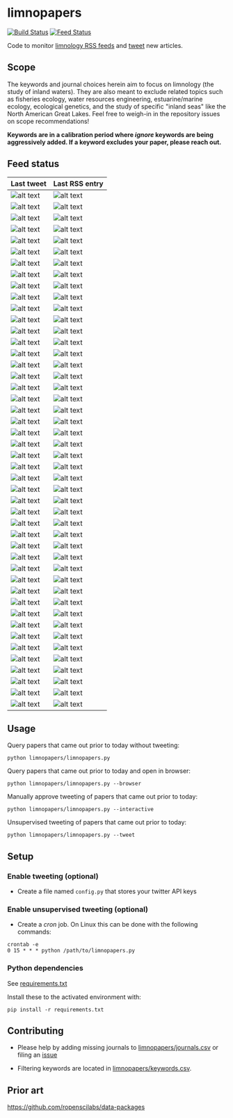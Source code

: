# limnopapers

[![Build Status](https://api.travis-ci.org/jsta/limnopapers.png)](https://travis-ci.org/jsta/limnopapers) [![Feed Status](https://img.shields.io/badge/feed%20status-good-green.svg)](https://jsta.github.io/limnopapers)

Code to monitor [limnology RSS feeds](limnopapers/journals.csv) and [tweet](https://twitter.com/limno_papers) new articles.

## Scope

The keywords and journal choices herein aim to focus on limnology (the study of inland waters). They are also meant to exclude related topics such as fisheries ecology, water resources engineering, estuarine/marine ecology, ecological genetics, and the study of specific "inland seas" like the North American Great Lakes. Feel free to weigh-in in the repository issues on scope recommendations! 

**Keywords are in a calibration period where _ignore_ keywords are being aggressively added. If a keyword excludes your paper, please reach out.**

## Feed status
Last tweet|Last RSS entry
---|---
![alt text](https://img.shields.io/badge/WIREs%20Water-2020--02--19-green.svg)|![alt text](https://img.shields.io/badge/WIREs%20Water-2020--05--27-green.svg)
![alt text](https://img.shields.io/badge/Marine%20and%20Freshwater%20Research-2020--04--29-green.svg)|![alt text](https://img.shields.io/badge/Marine%20and%20Freshwater%20Research-2020--05--29-green.svg)
![alt text](https://img.shields.io/badge/Lake%20and%20Reservoir%20Management-2020--06--05-green.svg)|![alt text](https://img.shields.io/badge/Lake%20and%20Reservoir%20Management-2020--06--01-green.svg)
![alt text](https://img.shields.io/badge/Biogeochemistry-2020--05--19-green.svg)|![alt text](https://img.shields.io/badge/Biogeochemistry-2020--06--04-green.svg)
![alt text](https://img.shields.io/badge/Nature%20Geoscience-2019--09--17-green.svg)|![alt text](https://img.shields.io/badge/Nature%20Geoscience-2020--06--04-green.svg)
![alt text](https://img.shields.io/badge/Inland%20Waters-2020--06--03-green.svg)|![alt text](https://img.shields.io/badge/Inland%20Waters-2020--06--04-green.svg)
![alt text](https://img.shields.io/badge/Aquatic%20Sciences-2020--05--25-green.svg)|![alt text](https://img.shields.io/badge/Aquatic%20Sciences-2020--06--05-green.svg)
![alt text](https://img.shields.io/badge/Aquatic%20Ecology-2020--05--04-green.svg)|![alt text](https://img.shields.io/badge/Aquatic%20Ecology-2020--06--07-green.svg)
![alt text](https://img.shields.io/badge/Nature%20Climate%20Change-2020--05--12-green.svg)|![alt text](https://img.shields.io/badge/Nature%20Climate%20Change-2020--06--08-green.svg)
![alt text](https://img.shields.io/badge/Bioscience-2020--05--18-green.svg)|![alt text](https://img.shields.io/badge/Bioscience-2020--06--08-green.svg)
![alt text](https://img.shields.io/badge/Ecosystems-2020--05--15-green.svg)|![alt text](https://img.shields.io/badge/Ecosystems-2020--06--08-green.svg)
![alt text](https://img.shields.io/badge/Ecology%20Letters-2020--06--02-green.svg)|![alt text](https://img.shields.io/badge/Ecology%20Letters-2020--06--08-green.svg)
![alt text](https://img.shields.io/badge/Ecohydrology-2020--05--04-green.svg)|![alt text](https://img.shields.io/badge/Ecohydrology-2020--06--08-green.svg)
![alt text](https://img.shields.io/badge/Limnology%20and%20Oceanography:%20Methods-2020--06--09-green.svg)|![alt text](https://img.shields.io/badge/Limnology%20and%20Oceanography:%20Methods-2020--06--09-green.svg)
![alt text](https://img.shields.io/badge/Limnology%20and%20Oceanography:%20Letters-2020--06--11-green.svg)|![alt text](https://img.shields.io/badge/Limnology%20and%20Oceanography:%20Letters-2020--06--10-green.svg)
![alt text](https://img.shields.io/badge/Ecology-2020--03--23-green.svg)|![alt text](https://img.shields.io/badge/Ecology-2020--06--10-green.svg)
![alt text](https://img.shields.io/badge/JAWRA-2020--06--11-green.svg)|![alt text](https://img.shields.io/badge/JAWRA-2020--06--10-green.svg)
![alt text](https://img.shields.io/badge/Frontiers%20in%20Environmental%20Science-2020--01--14-green.svg)|![alt text](https://img.shields.io/badge/Frontiers%20in%20Environmental%20Science-2020--06--11-green.svg)
![alt text](https://img.shields.io/badge/Environmental%20Science%20and%20Technology-2020--06--05-green.svg)|![alt text](https://img.shields.io/badge/Environmental%20Science%20and%20Technology-2020--06--11-green.svg)
![alt text](https://img.shields.io/badge/CJFAS-2020--05--11-green.svg)|![alt text](https://img.shields.io/badge/CJFAS-2020--06--11-green.svg)
![alt text](https://img.shields.io/badge/Freshwater%20Science-2020--05--11-green.svg)|![alt text](https://img.shields.io/badge/Freshwater%20Science-2020--06--11-green.svg)
![alt text](https://img.shields.io/badge/Oikos-2020--03--09-green.svg)|![alt text](https://img.shields.io/badge/Oikos-2020--06--11-green.svg)
![alt text](https://img.shields.io/badge/Freshwater%20Biology-2020--06--12-green.svg)|![alt text](https://img.shields.io/badge/Freshwater%20Biology-2020--06--11-green.svg)
![alt text](https://img.shields.io/badge/Global%20Biogeochemical%20Cycles-2019--11--11-green.svg)|![alt text](https://img.shields.io/badge/Global%20Biogeochemical%20Cycles-2020--06--11-green.svg)
![alt text](https://img.shields.io/badge/Global%20Ecology%20and%20Biogeography-2020--02--05-green.svg)|![alt text](https://img.shields.io/badge/Global%20Ecology%20and%20Biogeography-2020--06--11-green.svg)
![alt text](https://img.shields.io/badge/Geoscientific%20Model%20Development-2020--04--28-green.svg)|![alt text](https://img.shields.io/badge/Geoscientific%20Model%20Development-2020--06--11-green.svg)
![alt text](https://img.shields.io/badge/Global%20Change%20Biology-2020--05--25-green.svg)|![alt text](https://img.shields.io/badge/Global%20Change%20Biology-2020--06--11-green.svg)
![alt text](https://img.shields.io/badge/Geophysical%20Research%20Letters-2020--06--05-green.svg)|![alt text](https://img.shields.io/badge/Geophysical%20Research%20Letters-2020--06--11-green.svg)
![alt text](https://img.shields.io/badge/Limnology%20and%20Oceanography-2020--06--08-green.svg)|![alt text](https://img.shields.io/badge/Limnology%20and%20Oceanography-2020--06--11-green.svg)
![alt text](https://img.shields.io/badge/Journal%20of%20Geophysical%20Research:%20Biogeosciences-2020--06--12-green.svg)|![alt text](https://img.shields.io/badge/Journal%20of%20Geophysical%20Research:%20Biogeosciences-2020--06--11-green.svg)
![alt text](https://img.shields.io/badge/PNAS-2020--01--22-green.svg)|![alt text](https://img.shields.io/badge/PNAS-2020--06--11-green.svg)
![alt text](https://img.shields.io/badge/Ecological%20Applications-2020--06--03-green.svg)|![alt text](https://img.shields.io/badge/Ecological%20Applications-2020--06--11-green.svg)
![alt text](https://img.shields.io/badge/Water%20Resources%20Research-2020--06--12-green.svg)|![alt text](https://img.shields.io/badge/Water%20Resources%20Research-2020--06--11-green.svg)
![alt text](https://img.shields.io/badge/Ecosphere-2020--02--06-green.svg)|![alt text](https://img.shields.io/badge/Ecosphere-2020--06--11-green.svg)
![alt text](https://img.shields.io/badge/PLOS%20ONE-2019--12--16-green.svg)|![alt text](https://img.shields.io/badge/PLOS%20ONE-2020--06--11-green.svg)
![alt text](https://img.shields.io/badge/Environmental%20Research%20Letters-2020--05--28-green.svg)|![alt text](https://img.shields.io/badge/Environmental%20Research%20Letters-2020--06--11-green.svg)
![alt text](https://img.shields.io/badge/Climatic%20Change-2020--01--27-green.svg)|![alt text](https://img.shields.io/badge/Climatic%20Change-2020--06--12-green.svg)
![alt text](https://img.shields.io/badge/Nature%20Communications-2020--05--20-green.svg)|![alt text](https://img.shields.io/badge/Nature%20Communications-2020--06--12-green.svg)
![alt text](https://img.shields.io/badge/PeerJ-2020--01--03-green.svg)|![alt text](https://img.shields.io/badge/PeerJ-2020--06--12-green.svg)
![alt text](https://img.shields.io/badge/Frontiers%20in%20Ecology%20and%20Evolution-2020--01--22-green.svg)|![alt text](https://img.shields.io/badge/Frontiers%20in%20Ecology%20and%20Evolution-2020--06--12-green.svg)
![alt text](https://img.shields.io/badge/Nature%20Scientific%20Data-2020--06--11-green.svg)|![alt text](https://img.shields.io/badge/Nature%20Scientific%20Data-2020--06--12-green.svg)
![alt text](https://img.shields.io/badge/Biogeosciences-2020--06--02-green.svg)|![alt text](https://img.shields.io/badge/Biogeosciences-2020--06--12-green.svg)
![alt text](https://img.shields.io/badge/HESS-2020--06--10-green.svg)|![alt text](https://img.shields.io/badge/HESS-2020--06--12-green.svg)
![alt text](https://img.shields.io/badge/Hydrobiologia-2020--06--12-green.svg)|![alt text](https://img.shields.io/badge/Hydrobiologia-2020--07--01-green.svg)
![alt text](https://img.shields.io/badge/Environmental%20Management-2020--03--05-green.svg)|![alt text](https://img.shields.io/badge/Environmental%20Management-2020--07--01-green.svg)
![alt text](https://img.shields.io/badge/Ambio-2020--01--16-green.svg)|![alt text](https://img.shields.io/badge/Ambio-2020--08--01-green.svg)

## Usage

Query papers that came out prior to today without tweeting:

`python limnopapers/limnopapers.py`

Query papers that came out prior to today and open in browser:

`python limnopapers/limnopapers.py --browser`

Manually approve tweeting of papers that came out prior to today:

`python limnopapers/limnopapers.py --interactive`

Unsupervised tweeting of papers that came out prior to today:

`python limnopapers/limnopapers.py --tweet`

## Setup

### Enable tweeting (optional)

* Create a file named `config.py` that stores your twitter API keys

### Enable unsupervised tweeting (optional)

* Create a _cron_ job. On Linux this can be done with the following commands:

```
crontab -e 
0 15 * * * python /path/to/limnopapers.py
```

### Python dependencies

See [requirements.txt](requirements.txt)

Install these to the activated environment with:

`pip install -r requirements.txt`

## Contributing

* Please help by adding missing journals to [limnopapers/journals.csv](limnopapers/journals.csv) or filing an [issue](https://github.com/jsta/limnopapers/issues)

* Filtering keywords are located in [limnopapers/keywords.csv](limnopapers/keywords.csv).

## Prior art

https://github.com/ropenscilabs/data-packages
